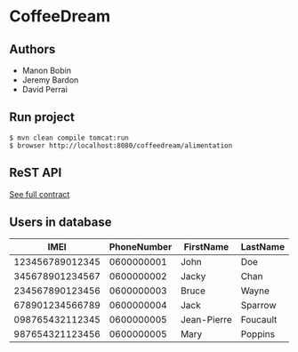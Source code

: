 # CoffeeDream
## Authors 
* Manon Bobin 
* Jeremy Bardon
* David Perrai

## Run project

```
$ mvn clean compile tomcat:run
$ browser http://localhost:8080/coffeedream/alimentation
```

## ReST API  
[See full contract](https://github.com/masters-info-nantes/CoffeeDream/blob/master/CONTRATS.md)

## Users in database

| IMEI | PhoneNumber | FirstName | LastName |
|-|-|-|-|
| 123456789012345  | 0600000001 | John | Doe |
| 345678901234567 | 0600000002 | Jacky | Chan |
| 234567890123456 | 0600000003 | Bruce | Wayne |
| 678901234566789 | 0600000004 | Jack | Sparrow |
| 098765432112345 | 0600000005 | Jean-Pierre | Foucault |
| 987654321123456 | 0600000005 | Mary | Poppins |
